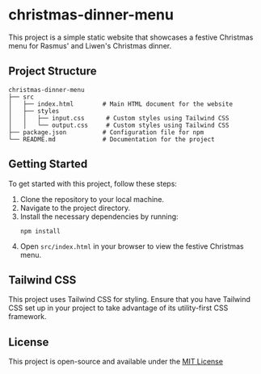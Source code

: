 # christmas-dinner-menu

This project is a simple static website that showcases a festive Christmas menu for Rasmus' and Liwen's Christmas dinner.

## Project Structure

```
christmas-dinner-menu
├── src
│   ├── index.html        # Main HTML document for the website
│   ├── styles
│   │   ├── input.css      # Custom styles using Tailwind CSS
│   │   └── output.css     # Custom styles using Tailwind CSS
├── package.json          # Configuration file for npm
└── README.md             # Documentation for the project
```

## Getting Started

To get started with this project, follow these steps:

1. Clone the repository to your local machine.
2. Navigate to the project directory.
3. Install the necessary dependencies by running:
   ```
   npm install
   ```
4. Open `src/index.html` in your browser to view the festive Christmas menu.

## Tailwind CSS

This project uses Tailwind CSS for styling. Ensure that you have Tailwind CSS set up in your project to take advantage of its utility-first CSS framework.

## License

This project is open-source and available under the [MIT License](LICENSE)